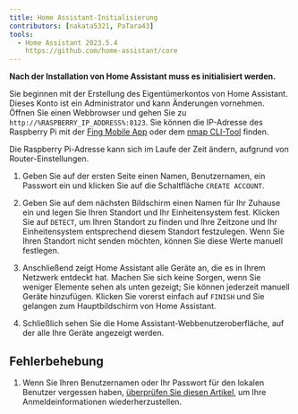 ```yaml
---
title: Home Assistant-Initialisierung
contributors: [nakata5321, PaTara43]
tools:
  - Home Assistant 2023.5.4
    https://github.com/home-assistant/core
---
```


**Nach der Installation von Home Assistant muss es initialisiert werden.**

<robo-wiki-picture src="home-assistant/ha_init.png" />

Sie beginnen mit der Erstellung des Eigentümerkontos von Home Assistant. Dieses Konto ist ein Administrator und kann Änderungen vornehmen. Öffnen Sie einen Webbrowser und gehen Sie zu `http://%RASPBERRY_IP_ADDRESS%:8123`. Sie können die IP-Adresse des Raspberry Pi mit der [Fing Mobile App](https://www.fing.com/products) oder dem [nmap CLI-Tool](https://vitux.com/find-devices-connected-to-your-network-with-nmap/) finden.

<robo-wiki-note type="note">Die Raspberry Pi-Adresse kann sich im Laufe der Zeit ändern, aufgrund von Router-Einstellungen.</robo-wiki-note>

<robo-wiki-video autoplay loop controls :videos="[{src: 'https://cloudflare-ipfs.com/ipfs/QmYd1Mh2VHVyF3WgvFsN3NFkozXscnCVmEV2YG86UKtK3C', type:'mp4'}]" />

1. Geben Sie auf der ersten Seite einen Namen, Benutzernamen, ein Passwort ein und klicken Sie auf die Schaltfläche `CREATE ACCOUNT`.

2. Geben Sie auf dem nächsten Bildschirm einen Namen für Ihr Zuhause ein und legen Sie Ihren Standort und Ihr Einheitensystem fest. Klicken Sie auf `DETECT`, um Ihren Standort zu finden und Ihre Zeitzone und Ihr Einheitensystem entsprechend diesem Standort festzulegen. Wenn Sie Ihren Standort nicht senden möchten, können Sie diese Werte manuell festlegen.

3. Anschließend zeigt Home Assistant alle Geräte an, die es in Ihrem Netzwerk entdeckt hat. Machen Sie sich keine Sorgen, wenn Sie weniger Elemente sehen als unten gezeigt; Sie können jederzeit manuell Geräte hinzufügen. Klicken Sie vorerst einfach auf `FINISH` und Sie gelangen zum Hauptbildschirm von Home Assistant.

4. Schließlich sehen Sie die Home Assistant-Webbenutzeroberfläche, auf der alle Ihre Geräte angezeigt werden. 


## Fehlerbehebung

1. Wenn Sie Ihren Benutzernamen oder Ihr Passwort für den lokalen Benutzer vergessen haben, [überprüfen Sie diesen Artikel](https://www.home-assistant.io/docs/locked_out/), um Ihre Anmeldeinformationen wiederherzustellen.
